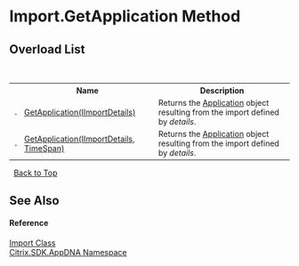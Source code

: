 # Import.GetApplication Method 
 


## Overload List
&nbsp;<table><tr><th></th><th>Name</th><th>Description</th></tr><tr><td>![Public method](media/pubmethod.gif "Public method")</td><td><a href="889f3b97-4cc7-0032-7a34-504cd9295677">GetApplication(IImportDetails)</a></td><td>
Returns the <a href="1779bfff-4b29-0f26-8a09-10acdd530bbc">Application</a> object resulting from the import defined by *details*.</td></tr><tr><td>![Public method](media/pubmethod.gif "Public method")</td><td><a href="8707282b-f364-1913-e594-e69f6fb11444">GetApplication(IImportDetails, TimeSpan)</a></td><td>
Returns the <a href="1779bfff-4b29-0f26-8a09-10acdd530bbc">Application</a> object resulting from the import defined by *details*.</td></tr></table>&nbsp;
<a href="#import.getapplication-method">Back to Top</a>

## See Also


#### Reference
<a href="45bef3fc-5396-1e03-f577-fb7fe3ec23f9">Import Class</a><br /><a href="fe2d265b-410b-8b11-1eb4-a790e0b062bf">Citrix.SDK.AppDNA Namespace</a><br />